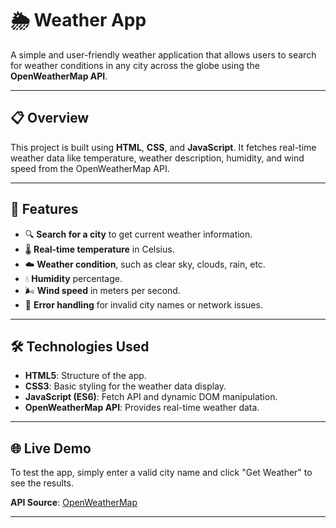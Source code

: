 # 🌦️ **Weather App**

A simple and user-friendly weather application that allows users to search for weather conditions in any city across the globe using the **OpenWeatherMap API**.

---

## 📋 **Overview**

This project is built using **HTML**, **CSS**, and **JavaScript**. It fetches real-time weather data like temperature, weather description, humidity, and wind speed from the OpenWeatherMap API.

---

## 🚀 **Features**

- 🔍 **Search for a city** to get current weather information.
- 🌡️ **Real-time temperature** in Celsius.
- ☁️ **Weather condition**, such as clear sky, clouds, rain, etc.
- 💧 **Humidity** percentage.
- 🌬️ **Wind speed** in meters per second.
- 🛑 **Error handling** for invalid city names or network issues.

---

## 🛠️ **Technologies Used**

- **HTML5**: Structure of the app.  
- **CSS3**: Basic styling for the weather data display.  
- **JavaScript (ES6)**: Fetch API and dynamic DOM manipulation.  
- **OpenWeatherMap API**: Provides real-time weather data.  

---

## 🌐 **Live Demo**

To test the app, simply enter a valid city name and click "Get Weather" to see the results.

**API Source**: [OpenWeatherMap](https://openweathermap.org/api)

---


